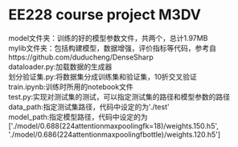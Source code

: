 # EE228 course project M3DV  
model文件夹：训练的好的模型参数文件，共两个，总计1.97MB  
mylib文件夹：包括构建模型，数据增强，评价指标等代码，参考自https://github.com/duducheng/DenseSharp  
dataloader.py:加载数据的生成器  
划分验证集.py:将数据集分成训练集和验证集，10折交叉验证  
train.ipynb:训练时所用的notebook文件  
test.py:实现对测试集的测试，可以指定测试集的路径和模型参数的路径  
  data_path:指定测试集路径，代码中设定的为'./test'  
  model_path:指定模型路径，代码中设定的为['./model/0.688(224attentionmaxpoolingfk=18)/weights.150.h5',
                                         './model/0.686(224attentionmaxpoolingfbottle)/weights.120.h5']

